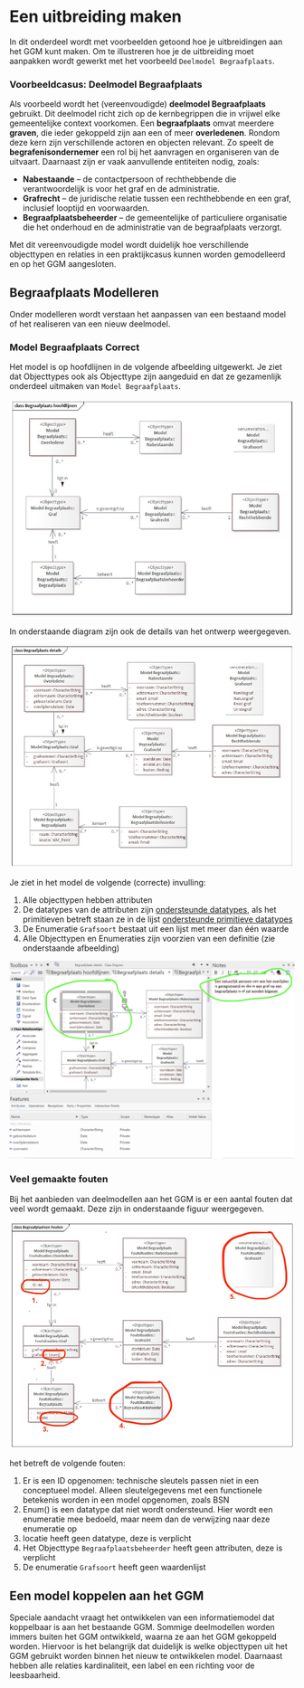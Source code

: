 # Een uitbreiding maken


In dit onderdeel wordt met voorbeelden getoond hoe je uitbreidingen aan het GGM kunt maken. Om te illustreren hoe je de uitbreiding moet aanpakken wordt gewerkt met het voorbeeld `Deelmodel Begraafplaats`.

### Voorbeeldcasus: Deelmodel Begraafplaats

Als voorbeeld wordt het (vereenvoudigde) **deelmodel Begraafplaats** gebruikt. Dit deelmodel richt zich op de kernbegrippen die in vrijwel elke gemeentelijke context voorkomen. Een **begraafplaats** omvat meerdere **graven**, die ieder gekoppeld zijn aan een of meer **overledenen**. Rondom deze kern zijn verschillende actoren en objecten relevant. Zo speelt de **begrafenisondernemer** een rol bij het aanvragen en organiseren van de uitvaart. Daarnaast zijn er vaak aanvullende entiteiten nodig, zoals:

- **Nabestaande** – de contactpersoon of rechthebbende die verantwoordelijk is voor het graf en de administratie.  
- **Grafrecht** – de juridische relatie tussen een rechthebbende en een graf, inclusief looptijd en voorwaarden.  
- **Begraafplaatsbeheerder** – de gemeentelijke of particuliere organisatie die het onderhoud en de administratie van de begraafplaats verzorgt.  

Met dit vereenvoudigde model wordt duidelijk hoe verschillende objecttypen en relaties in een praktijkcasus kunnen worden gemodelleerd en op het GGM aangesloten.

## Begraafplaats Modelleren

Onder modelleren wordt verstaan het aanpassen van een bestaand model of het realiseren van een nieuw deelmodel. 

### Model Begraafplaats Correct

Het model is op hoofdlijnen in de volgende afbeelding uitgewerkt. Je ziet dat Objecttypes ook als Objecttype zijn aangeduid en dat ze gezamenlijk onderdeel uitmaken van `Model Begraafplaats`.

![Model Begraafplaats op hoofdlijnen](../image/Begraafplaats%20hoofdlijnen.jpg)

In onderstaande diagram zijn ook de details van het ontwerp weergegeven.

![Model Begraafplaats in detail](../image/Begraafplaats%20details.jpg)

Je ziet in het model de volgende (correcte) invulling:

1. Alle objecttypen hebben attributen
2. De datatypes van de attributen zijn [ondersteunde datatypes](../modelelementen/#ondersteunde-datatypes), als het primitieven betreft staan ze in de lijst [ondersteunde primitieve datatypes](../modelelementen/#ondersteunde-primitieve-datatypes)
3. De Enumeratie `Grafsoort` bestaat uit een lijst met meer dan één waarde
4. Alle Objecttypen en Enumeraties zijn voorzien van een definitie (zie onderstaande afbeelding)

![Objecttypes met definitie](../image/Objecttype%20met%20definitie.png)

### Veel gemaakte fouten

Bij het aanbieden van deelmodellen aan het GGM is er een aantal fouten dat veel wordt gemaakt. Deze zijn in onderstaande figuur weergegeven.

![Veel gemaakte fouten](../image/Begraafplaats%20fouten.jpg)

het betreft de volgende fouten:

1. Er is een ID opgenomen: technische sleutels passen niet in een conceptueel model. Alleen sleutelgegevens met een functionele betekenis worden in een model opgenomen, zoals BSN
2. Enum() is een datatype dat niet wordt ondersteund. Hier wordt een enumeratie mee bedoeld, maar neem dan de verwijzing naar deze enumeratie op
3. locatie heeft geen datatype, deze is verplicht
4. Het Objecttype `Begraafplaatsbeheerder` heeft geen attributen, deze is verplicht
5. De enumeratie `Grafsoort` heeft geen waardenlijst

## Een model koppelen aan het GGM 

Speciale aandacht vraagt het ontwikkelen van een informatiemodel dat koppelbaar is aan het bestaande GGM. Sommige deelmodellen worden immers buiten het GGM ontwikkeld, waarna ze aan het GGM gekoppeld worden. Hiervoor is het belangrijk dat duidelijk is welke objecttypen uit het GGM gebruikt worden binnen het nieuw te ontwikkelen model. Daarnaast hebben alle relaties kardinaliteit, een label en een richting voor de leesbaarheid. 


